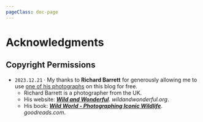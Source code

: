 ```yaml
---
pageClass: doc-page
---
```


# Acknowledgments

## Copyright Permissions

- `2023.12.21` · My thanks to **Richard Barrett** for generously allowing me to use [one of his photographs](https://www.wildandwonderful.org/spinner-dolphins) on this blog for free.
  - Richard Barrett is a photographer from the UK.
  - His website: [***Wild and Wonderful***](https://www.wildandwonderful.org). *wildandwonderful.org*.
  - His book: [***Wild World - Photographing Iconic Wildlife***](https://www.goodreads.com/book/show/62823910-wild-world). *goodreads.com*.

